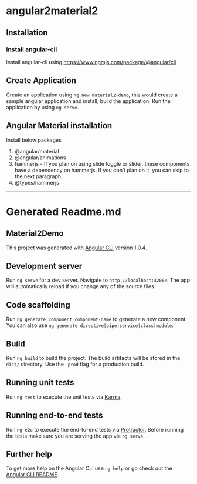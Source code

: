 # angular2material2

## Installation

### Install angular-cli
Install angular-cli using https://www.npmjs.com/package/@angular/cli

## Create Application
Create an application using `ng new material2-demo`, this would create a sample angular application and install, build the application.  Run the application by using `ng serve`.

## Angular Material installation
Install below packages

1. @angular/material
2. @angular/animations
3. hammerjs - If you plan on using slide toggle or slider, these components have a dependency on hammerjs. If you don’t plan on it, you can skip to the next paragraph.
4. @types/hammerjs



---

# Generated Readme.md
## Material2Demo

This project was generated with [Angular CLI](https://github.com/angular/angular-cli) version 1.0.4.

## Development server

Run `ng serve` for a dev server. Navigate to `http://localhost:4200/`. The app will automatically reload if you change any of the source files.

## Code scaffolding

Run `ng generate component component-name` to generate a new component. You can also use `ng generate directive|pipe|service|class|module`.

## Build

Run `ng build` to build the project. The build artifacts will be stored in the `dist/` directory. Use the `-prod` flag for a production build.

## Running unit tests

Run `ng test` to execute the unit tests via [Karma](https://karma-runner.github.io).

## Running end-to-end tests

Run `ng e2e` to execute the end-to-end tests via [Protractor](http://www.protractortest.org/).
Before running the tests make sure you are serving the app via `ng serve`.

## Further help

To get more help on the Angular CLI use `ng help` or go check out the [Angular CLI README](https://github.com/angular/angular-cli/blob/master/README.md).
